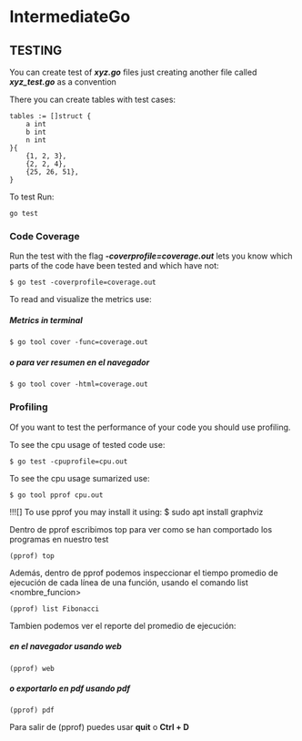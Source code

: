 # IntermediateGo
## TESTING
You can create test of ***xyz.go*** files just creating another file called ***xyz_test.go*** as a convention 

There you can create tables with test cases:

	tables := []struct {
		a int
		b int
		n int
	}{
		{1, 2, 3},
		{2, 2, 4},
		{25, 26, 51},
	}

To test Run:

	go test

### Code Coverage
Run the test with the flag ***-coverprofile=coverage.out*** lets you know which parts of the code have been tested and which have not:

	$ go test -coverprofile=coverage.out

To read and visualize the metrics use: 
##### Metrics in terminal

	$ go tool cover -func=coverage.out
##### o para ver resumen en el navegador

	$ go tool cover -html=coverage.out  

### Profiling
Of you want to test the performance of your code you should use profiling.

To see the cpu usage of tested code use:

	$ go test -cpuprofile=cpu.out

To see the cpu usage sumarized use:
	
	$ go tool pprof cpu.out

!!![] To use pprof you may install it using: $ sudo apt install graphviz 

Dentro de pprof escribimos top para ver como se han comportado los programas en nuestro test

	(pprof) top

Además, dentro de pprof podemos inspeccionar el tiempo promedio de ejecución de cada línea de una función, usando el comando list <nombre_funcion>

	(pprof) list Fibonacci

Tambien podemos ver el reporte del promedio de ejecución:
##### en el navegador usando web

	(pprof) web
##### o exportarlo en pdf usando pdf
	(pprof) pdf

Para salir de (pprof) puedes usar **quit** o **Ctrl + D**


